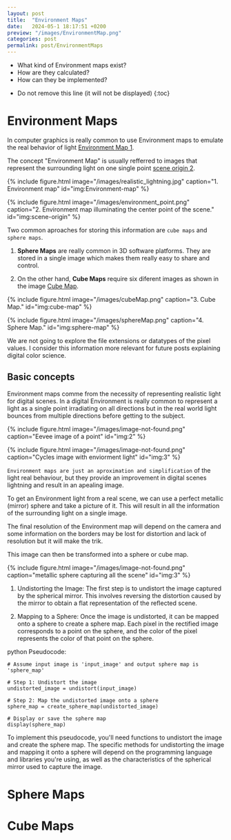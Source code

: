 ```yaml
---
layout: post
title:  "Environment Maps"
date:   2024-05-1 18:17:51 +0200
preview: "/images/EnvironmentMap.png"
categories: post
permalink: post/EnvironmentMaps
---
```


- What kind of Environment maps exist?  
- How are they calculated?  
- How can they be implemented?  
<!-- end-abstract --> 


<!-- index -->
* Do not remove this line (it will not be displayed)
{:toc}

# Environment Maps

In computer graphics is really common to use Environment maps to emulate the real behavior of light [Environment Map 1](#img:Environment-map). 

The concept "Environment Map" is usually refferred to images that represent the surrounding light on one single point [scene origin 2](#img:scene-origin). 

{% include figure.html image="/images/realistic_lightning.jpg" 
caption="1. Environment map" 
id="img:Environment-map"
%}

{% include figure.html image="/images/environment_point.png" 
caption="2. Environment map illuminating the center point of the scene." 
id="img:scene-origin"
%}

Two common aproaches for storing this information are `cube maps` and `sphere maps`. 

1. **Sphere Maps** are really common in 3D software platforms. They are stored in a single image which makes them really easy to share and control. 

2. On the other hand, **Cube Maps** require six diferent images as shown in the image [Cube Map](#img:cube-map).


{% include figure.html image="/images/cubeMap.png" 
caption="3. Cube Map." 
id="img:cube-map"
%}


{% include figure.html image="/images/sphereMap.png" 
caption="4. Sphere Map." 
id="img:sphere-map"
%}


<div class="alert alert-secondary" role="alert">
    We are not going to explore the file extensions or datatypes of the pixel values. I consider this information more relevant for future posts explaining digital color science.
</div>


## Basic concepts
Environment maps comme from the necessity of representing realistic light for digital scenes. In a digital Environment is really common to represent a light as a single point irradiating on all directions but in the real world light bounces from multiple directions before getting to the subject.


{% include figure.html image="/images/image-not-found.png" 
caption="Eevee image of a point" 
id="img:2"
%}

{% include figure.html image="/images/image-not-found.png" 
caption="Cycles image with enviorment light" 
id="img:3"
%}

`Environment maps are just an aproximation and simplification` of the light real behaviour, but they provide an improvement in digital scenes lightning and result in an apealing image.

To get an Environment light from a real scene, we can use a perfect metallic (mirror) sphere and take a picture of it. This will result in all the information of the surrounding light on a single image. 

The final resolution of the Environment map will depend on the camera and some information on the borders may be lost for distortion and lack of resolution but it will make the trik. 

This image can then be transformed into a sphere or cube map.

{% include figure.html image="/images/image-not-found.png" 
caption="metallic sphere capturing all the scene" 
id="img:3"
%}

1. Undistorting the Image: The first step is to undistort the image captured by the spherical mirror. This involves reversing the distortion caused by the mirror to obtain a flat representation of the reflected scene.

2. Mapping to a Sphere: Once the image is undistorted, it can be mapped onto a sphere to create a sphere map. Each pixel in the rectified image corresponds to a point on the sphere, and the color of the pixel represents the color of that point on the sphere.

python Pseudocode:

```
# Assume input image is 'input_image' and output sphere map is 'sphere_map'

# Step 1: Undistort the image
undistorted_image = undistort(input_image)

# Step 2: Map the undistorted image onto a sphere
sphere_map = create_sphere_map(undistorted_image)

# Display or save the sphere map
display(sphere_map)
```

To implement this pseudocode, you'll need functions to undistort the image and create the sphere map. The specific methods for undistorting the image and mapping it onto a sphere will depend on the programming language and libraries you're using, as well as the characteristics of the spherical mirror used to capture the image.


# Sphere Maps

# Cube Maps



